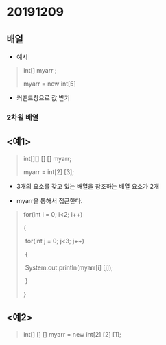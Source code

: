 # 20191209

## 배열

* 예시

> int[] myarr ;
>
> myarr = new int[5]



* 커멘드창으로 값 받기



### 2차원 배열

## <예1>

> int[][] [] [] myarr;
>
> myarr = int[2] [3];

* 3개의 요소를 갖고 있는 배열을 참조하는 배열 요소가 2개

* myarr을 통해서 접근한다.

> for(int i = 0; i<2; i++)
>
> {
>
> ​	for(int j = 0; j<3; j++)
>
> ​		{
>
> ​			System.out.println(myarr[i] [j]);
>
> ​		}
>
> }

## <예2>



> int[] [] [] myarr = new int[2] [2] [1];
>
> 

